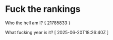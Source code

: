 # Fuck the rankings

Who the hell am I?
{ 21785833 }

What fucking year is it?
[ 2025-06-20T18:26:40Z ]

